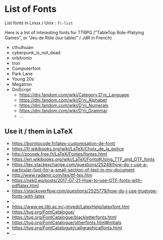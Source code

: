 # List of Fonts

List fonts in Linux / Unix : ```fc-list```

Here is a list of interesting fonts for TTRPG ("TableTop Role-Platying Games", or "Jeu de Rôle (sur table)" / JdR in French)

  * cthulhuian
  * cyberpunk_is_not_dead
  * orbitronio
  * tron
  * Computerfont
  * Park Lane
  * Young 20s
  * Megatron
  * DniScript
    - https://dni.fandom.com/wiki/Category:D'ni_Language
    - https://dni.fandom.com/wiki/D'ni_Alphabet
    - https://dni.fandom.com/wiki/D'ni_Numerals
    - https://dni.fandom.com/wiki/D'ni_Grammar
    - ... 

## Use it / them in LaTeX 

  * https://borntocode.fr/latex-customisation-de-font/
  * https://fr.wikibooks.org/wiki/LaTeX/Choix_de_la_police
  * http://zoonek.free.fr/LaTeX/Fontes/fontes.html
  * https://en.wikibooks.org/wiki/LaTeX/Fonts#Using_TTF_and_OTF_fonts
  * https://tex.stackexchange.com/questions/25249/how-do-i-use-a-particular-font-for-a-small-section-of-text-in-my-document
  * http://www.radamir.com/tex/ttf-tex.htm
  * https://nek0.eu/posts/2017-07-21-How-to-use-OTF-fonts-with-pdflatex.html
  * https://stackoverflow.com/questions/2525779/how-do-i-use-truetype-fonts-with-latex
  * ... 
  * https://www.ee.iitb.ac.in/~trivedi/LatexHelp/latexfont.htm
  * https://tug.org/FontCatalogue/
  * https://tug.org/FontCatalogue/blackletterfonts.html
  * https://tug.org/FontCatalogue/otherfonts.html#initials
  * https://tug.org/FontCatalogue/calligraphicalfonts.html
  * ... 
  